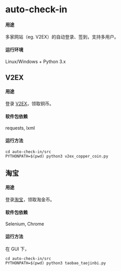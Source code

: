 auto-check-in
=======

#### 用途
多家网站（eg. V2EX）的自动登录、签到，支持多用户。
#### 运行环境
Linux/Windows + Python 3.x

## V2EX
#### 用途
登录 [V2EX](https://www.v2ex.com/)，领取铜币。
#### 软件包依赖
requests, lxml
#### 运行方法
```
cd auto-check-in/src
PYTHONPATH=$(pwd) python3 v2ex_copper_coin.py
```

## 淘宝
#### 用途
登录[淘宝](https://www.taobao.com/)，领取淘金币。
#### 软件包依赖
Selenium, Chrome
#### 运行方法
在 GUI 下，  
```
cd auto-check-in/src
PYTHONPATH=$(pwd) python3 taobao_taojinbi.py
```


